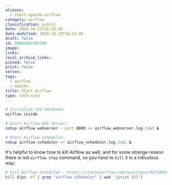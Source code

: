 ```yaml
---
aliases:
  - start-apache-airflow
category: airflow
classification: public
date: 2020-10-22T16:23:49
date_modified: 2020-10-22T16:23:49
draft: false
id: 20201022162349
image: 
links: 
local_archive_links: 
pinned: false
print: false
series: 
tags:
  - airflow
  - apache
title: Start Airflow
type: tech-note
---
```


```sh
# Initialise the database:
airflow initdb

# Start Airflow Web Server:
nohup airflow webserver --port 8080 >> airflow_webserver.log 2>&1 &

# Start Airflow Scheduler:
nohup airflow scheduler >> airflow_scheduler.log 2>&1 &
```

It's helpful to know how to kill Airflow as well, and for some strange reason there is not `airflow stop` command, so you have to `kill` it in a ridiculous way:

```sh
# Kill Airflow Scheduler - https://stackoverflow.com/questions/44710056/how-to-stop-kill-airflow-scheduler-started-in-daemon-mode
kill $(ps -ef | grep "airflow scheduler" | awk '{print $2}')
```